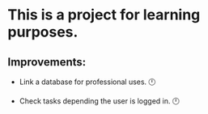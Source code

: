# This is a project for learning purposes.

## Improvements: 

-  Link a database for professional uses. 🕛

-  Check tasks depending the user is logged in. 🕛
